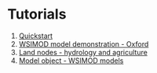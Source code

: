 # Tutorials

1. [Quickstart](./demo/scripts/quickstart_demo.py)
2. [WSIMOD model demonstration - Oxford](./demo/scripts/oxford_demo.py)
3. [Land nodes - hydrology and agriculture](./demo/scripts/land_demo.py)
4. [Model object - WSIMOD models](wsimod_models.md)